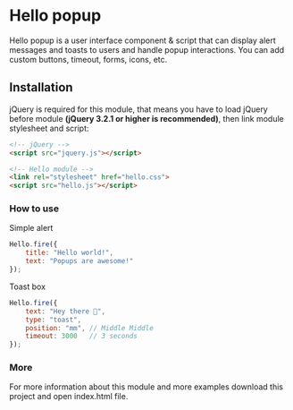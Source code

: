 # Hello popup
Hello popup is a user interface component & script that can display alert messages and toasts to users and handle popup interactions. You can add custom buttons, timeout, forms, icons, etc.

## Installation
jQuery is required for this module, that means you have to load jQuery before module **(jQuery 3.2.1 or higher is recommended)**, then link module stylesheet and script:

```html
<!-- jQuery -->
<script src="jquery.js"></script>

<!-- Hello module -->
<link rel="stylesheet" href="hello.css">
<script src="hello.js"></script>
```

### How to use
Simple alert
```javascript
Hello.fire({
    title: "Hello world!",
    text: "Popups are awesome!"
});
```

Toast box
```javascript
Hello.fire({
    text: "Hey there 👋",
    type: "toast",
    position: "mm", // Middle Middle
    timeout: 3000   // 3 seconds
});
```

### More
For more information about this module and more examples download this project and open index.html file.
